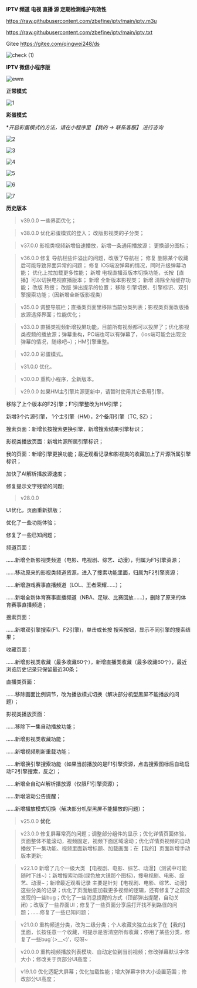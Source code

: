  **IPTV 频道 电视 直播 源 定期检测维护有效性** 



https://raw.githubusercontent.com/zbefine/iptv/main/iptv.m3u



https://raw.githubusercontent.com/zbefine/iptv/main/iptv.txt



Gitee https://gitee.com/qingwei248/ds



![check (1)](https://user-images.githubusercontent.com/26646520/155706149-8cc26744-d0ce-4cb5-99b9-83cf278f740e.png)



 **IPTV 微信小程序版** 
 



![ewm](https://user-images.githubusercontent.com/26646520/163784389-2a42b6c6-2862-4511-856e-caaa4ffac35e.jpg)



**正常模式**



![1](https://user-images.githubusercontent.com/26646520/174236515-0e61c51d-eea0-40dc-9b4c-00b26f519047.png)




 **彩蛋模式**
 
 
 
**开启彩蛋模式的方法，请在小程序里 【我的 -> 联系客服】 进行咨询*



![2](https://user-images.githubusercontent.com/26646520/174236531-e5c83792-cb8d-4c1b-a5dd-162518903478.png)

![3](https://user-images.githubusercontent.com/26646520/174236548-d27051a8-f8ae-44be-80db-4e05725de9bb.png)

![4](https://user-images.githubusercontent.com/26646520/174236551-21919a25-4b0a-447f-a307-3782c1ddee62.png)

![5](https://user-images.githubusercontent.com/26646520/174236560-2f10853a-0cf1-428d-a4e1-933033775811.png)

![6](https://user-images.githubusercontent.com/26646520/174236574-6f70c595-a501-4da3-b39e-3d79999cd3c0.png)

![7](https://user-images.githubusercontent.com/26646520/174236586-22c4e07c-fbf8-4b9a-9223-17a44ce4384b.png)



**历史版本** 


> v39.0.0
一些界面优化；



> v38.0.0
优化彩蛋模式的登入；
改版影视类的子分类；


> v37.0.0
影视类视频新增倍速播放，新增一条通用播放源；
更换部分图标；



> v36.0.0 
修复 导航栏些许溢出的问题，改版了导航栏；
修复 删除某个收藏后可能导致界面异常的问题；
修复 IOS端没弹幕的情况，同时升级弹幕功能；
优化上拉加载更多性能；
新增 电视直播双版本切换功能，长按【直播】可以切换电视直播版本；
新增 全新版本影视类；
新增 清除全局缓存功能；
改版 热搜；
改版 弹出提示的位置；
移除 引擎切换、引擎标识、双引擎搜索功能；（因新增全新版影视类）



> v35.0.0 调整导航栏；直播类页面里移除当前分类列表；影视类页面改版播放源选择界面；性能优化；



> v33.0.0 直播类视频新增投屏功能，目前所有视频都可以投屏了；优化影视类视频的播放源；弹幕重构，PC端也可以有弹幕了，（ios端可能会出现没弹幕的情况，随缘吧~）；HM引擎重整。



> v32.0.0 彩蛋模式。



> v31.0.0 优化。



> v30.0.0 重构小程序，全新版本。



> v29.0.0 如果HM主引擎片源更新中，请暂时使用其它备用引擎。



移除了上个版本的F2引擎；F1引擎整改为HM引擎；



新增3个片源引擎， 1个主引擎（HM），2个备用引擎（TC, SZ）；



搜索页面：新增长按搜索更换引擎，新增搜索结果引擎标识；



影视类播放页面：新增片源所属引擎标识；



我的页面：新增引擎更换功能；最近观看记录和影视类的收藏加上了片源所属引擎标识；



加快了AI解析播放源速度；



修复提示文字残留的问题;



> v28.0.0



UI优化，页面重新排版；



优化了一些功能体验；



修复了一些已知问题；



频道页面：




......新增全新影视类频道（电影、电视剧、综艺、动漫），归属为F1引擎资源；



......移动原来的影视类频道资源，进入了搜索功能里面，归属为F2引擎资源；



......新增游戏赛事直播频道（LOL、王者荣耀......）；



......新增全新体育赛事直播频道（NBA、足球、比赛回放......），删除了原来的体育赛事直播频道；



搜索页面：



......新增双引擎搜索(F1、F2引擎)，单击或长按 搜索按钮，显示不同引擎的搜索结果；



收藏页面：



......新增影视类收藏（最多收藏60个），新增直播类收藏（最多收藏60个），最近浏览历史记录只保留最近30条；



直播类页面：



......移除画面比例调节，改为播放模式切换（解决部分机型黑屏不能播放的问题）；



影视类播放页面：



......移除下一集自动播放功能；



......新增影视类收藏功能；



......新增视频刷新重载功能；



......新增换引擎搜索功能（如果当前播放的是F1引擎资源，点击搜索图标后自动启动F2引擎搜索，反之）；



......新增全自动AI解析播放源（仅限F1引擎资源）；



......新增滚动公告提醒；



......新增播放模式切换（解决部分机型黑屏不能播放的问题）；



> v25.0.0 **优化**



> v23.0.0 修复屏幕常亮的问题；调整部分组件的显示；优化详情页面体验，页面整体不能滚动，视频固定，视频下面区域滚动；优化详情页视频的自动播放下一集功能、视频里面新增标题、加载画面；在【我的】页面新增手动 版本更新;



> v22.1.0 新增了几个一级大类 【电视剧、电影、综艺、动漫】（测试中可能随时下线~）；新增搜索功能(绿色放大镜那个图标)，搜电视剧、电影、综艺、动漫~；新增最近观看记录 主要是针对【电视剧、电影、综艺、动漫】这些分类的记录；优化了页面触底加载更多视频的逻辑，还有修复了之前没发现的一些bug；优化了一些消息提醒的方式（顶部弹出提醒，自动关闭）；改版了一些界面UI；修复了一些页面分享后打开找不到路径的问题；......修复了一些已知问题；



> v21.0.0 重构频道分类，改为二级分类；个人收藏夹独立出来了在【我的】里面，长按任意一个收藏，可提示是否清空所有收藏；停用了某些分类，修复了一些bug`(*>﹏<*)′，哎呀~



> v20.0.0 重构视频播放列表模块、自动定位到当前视频；修改弹幕默认字体大小；修改关于页部分UI高度；



> v19.1.0 优化适配大屏幕；优化加载性能；增大弹幕字体大小设置范围；修改部分UI高度；






